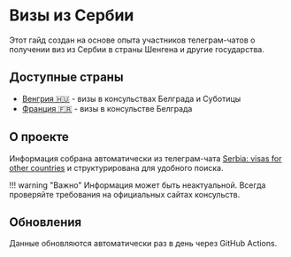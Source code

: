 # Визы из Сербии

Этот гайд создан на основе опыта участников телеграм-чатов о получении виз из Сербии в страны Шенгена и другие государства.

## Доступные страны

- [Венгрия 🇭🇺](hungary.md) - визы в консульствах Белграда и Суботицы
- [Франция 🇫🇷](france.md) - визы в консульстве Белграда

## О проекте

Информация собрана автоматически из телеграм-чата [Serbia: visas for other countries](https://t.me/+fIZUn78R5SUzYjhi) и структурирована для удобного поиска.

!!! warning "Важно"
    Информация может быть неактуальной. Всегда проверяйте требования на официальных сайтах консульств.

## Обновления

Данные обновляются автоматически раз в день через GitHub Actions.